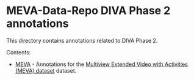 # MEVA-Data-Repo DIVA Phase 2 annotations

This directory contains annotations related to DIVA Phase 2.

Contents:

* [MEVA](MEVA) - Annotations for the [Multiview Extended Video with Activities (MEVA) dataset](mevadata.org) dataset.

